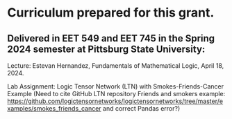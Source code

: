 # Curriculum prepared for this grant. 

## Delivered in EET 549 and EET 745 in the Spring 2024 semester at Pittsburg State University:

Lecture: Estevan Hernandez, Fundamentals of Mathematical Logic, April 18, 2024.

Lab Assignment: Logic Tensor Network (LTN) with Smokes-Friends-Cancer Example (Need to cite GitHub LTN repository Friends and smokers example: https://github.com/logictensornetworks/logictensornetworks/tree/master/examples/smokes_friends_cancer and correct Pandas error?)
